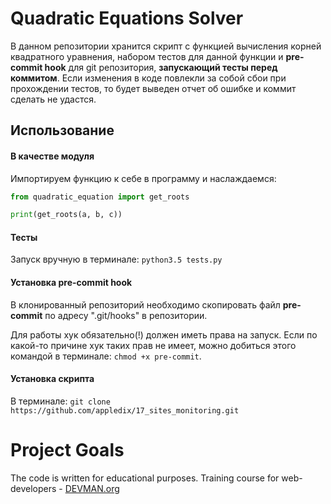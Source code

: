 # Quadratic Equations Solver

В данном репозитории хранится скрипт с функцией вычисления корней квадратного уравнения, набором тестов для данной функции и **pre-commit hook** для git репозитория, **запускающий тесты перед коммитом**. Если изменения в коде повлекли за собой сбои при прохождении тестов, то будет выведен отчет об ошибке и коммит сделать не удастся.

## Использование

#### В качестве модуля
Импортируем функцию к себе в программу и наслаждаемся:
```python
from quadratic_equation import get_roots

print(get_roots(a, b, c))
```

####  Тесты
Запуск вручную в терминале: `python3.5 tests.py`

#### Установка pre-commit hook
В клонированный репозиторий необходимо скопировать файл **pre-commit** по адресу ".git/hooks" в репозитории.

Для работы хук обязательно(!) должен иметь права на запуск. Если по какой-то причине хук таких прав не имеет, можно добиться этого командой в терминале: `chmod +x pre-commit`.

#### Установка скрипта
В терминале: `git clone https://github.com/appledix/17_sites_monitoring.git`

# Project Goals

The code is written for educational purposes. Training course for web-developers - [DEVMAN.org](https://devman.org)